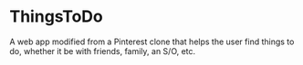 # ThingsToDo
A web app modified from a Pinterest clone that helps the user find things to do, whether it be with friends, family, an S/O, etc. 
